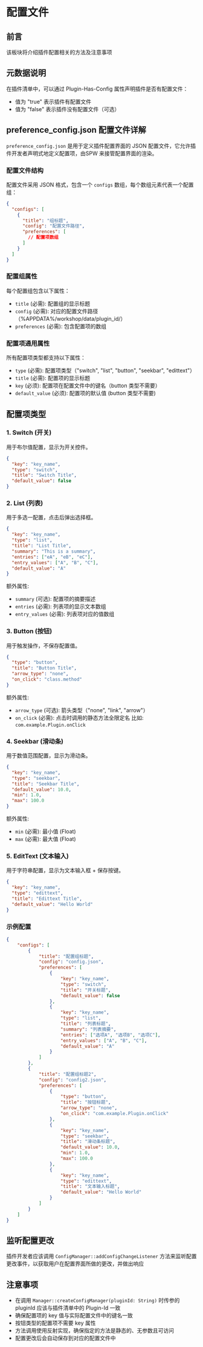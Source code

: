# 配置文件

## 前言

该板块将介绍插件配置相关的方法及注意事项

## 元数据说明
在插件清单中，可以通过 Plugin-Has-Config 属性声明插件是否有配置文件：

- 值为 "true" 表示插件有配置文件
- 值为 "false" 表示插件没有配置文件（可选）

## preference_config.json 配置文件详解

`preference_config.json` 是用于定义插件配置界面的 JSON 配置文件，它允许插件开发者声明式地定义配置项，由SPW 来接管配置界面的渲染。

### 配置文件结构

配置文件采用 JSON 格式，包含一个 `configs` 数组，每个数组元素代表一个配置组：

```json
{
  "configs": [
    {
      "title": "组标题",
      "config": "配置文件路径",
      "preferences": [
        // 配置项数组
      ]
    }
  ]
}
```

### 配置组属性

每个配置组包含以下属性：

- `title` (必需): 配置组的显示标题
- `config` (必需): 对应的配置文件路径（%APPDATA%/workshop/data/plugin_id/）
- `preferences` (必需): 包含配置项的数组

### 配置项通用属性

所有配置项类型都支持以下属性：

- `type` (必需): 配置项类型（"switch", "list", "button", "seekbar", "edittext"）
- `title` (必需): 配置项的显示标题
- `key` (必须): 配置项在配置文件中的键名（button 类型不需要）
- `default_value` (必须): 配置项的默认值 (button 类型不需要)

## 配置项类型

### 1. Switch (开关)
用于布尔值配置，显示为开关控件。
```json
{
  "key": "key_name",
  "type": "switch",
  "title": "Switch Title",
  "default_value": false
}
```

### 2. List (列表)
用于多选一配置，点击后弹出选择框。
```json
{
  "key": "key_name",
  "type": "list",
  "title": "List Title",
  "summary": "This is a summary",
  "entries": ["eA", "eB", "eC"],
  "entry_values": ["A", "B", "C"],
  "default_value": "A"
}
```

额外属性: 
- `summary` (可选): 配置项的摘要描述
- `entries` (必需): 列表项的显示文本数组
- `entry_values` (必需): 列表项对应的值数组

### 3. Button (按钮)
用于触发操作，不保存配置值。
```json
{
  "type": "button",
  "title": "Button Title",
  "arrow_type": "none",
  "on_click": "class.method"
}
```

额外属性: 
- `arrow_type` (可选): 箭头类型（"none", "link", "arrow"）
- `on_click` (必需): 点击时调用的静态方法全限定名 比如: `com.example.Plugin.onClick`

### 4. Seekbar (滑动条)
用于数值范围配置，显示为滑动条。
```json
{
  "key": "key_name",
  "type": "seekbar",
  "title": "Seekbar Title",
  "default_value": 10.0,
  "min": 1.0,
  "max": 100.0
}
```

额外属性: 
- `min` (必需): 最小值 (Float)
- `max` (必需): 最大值 (Float)

### 5. EditText (文本输入)
用于字符串配置，显示为文本输入框 + 保存按键。
```json
{
  "key": "key_name",
  "type": "edittext",
  "title": "Edittext Title",
  "default_value": "Hello World"
}
```

### 示例配置
```json
{
    "configs": [
        {
            "title": "配置组标题",
            "config": "config.json",
            "preferences": [
                {
                    "key": "key_name",
                    "type": "switch",
                    "title": "开关标题",
                    "default_value": false
                },
                {
                    "key": "key_name",
                    "type": "list",
                    "title": "列表标题",
                    "summary": "列表摘要",
                    "entries": ["选项A", "选项B", "选项C"],
                    "entry_values": ["A", "B", "C"],
                    "default_value": "A"
                }
            ]
        },
        {
            "title": "配置组标题2",
            "config": "config2.json",
            "preferences": [
                {
                    "type": "button",
                    "title": "按钮标题",
                    "arrow_type": "none",
                    "on_click": "com.example.Plugin.onClick"
                },
                {
                    "key": "key_name",
                    "type": "seekbar",
                    "title": "滑动条标题",
                    "default_value": 10.0,
                    "min": 1.0,
                    "max": 100.0
                },
                {
                    "key": "key_name",
                    "type": "edittext",
                    "title": "文本输入标题",
                    "default_value": "Hello World"
                }
            ]
        }
    ]
}
```

## 监听配置更改
插件开发者应该调用 `ConfigManager::addConfigChangeListener` 方法来监听配置更改事件，以获取用户在配置界面所做的更改，并做出响应

## 注意事项
- 在调用 `Manager::createConfigManager(pluginId: String)` 时传参的 pluginId 应该与插件清单中的 Plugin-Id 一致
- 确保配置项的 key 值与实际配置文件中的键名一致
- 按钮类型的配置项不需要 key 属性
- 方法调用使用反射实现，确保指定的方法是静态的、无参数且可访问
- 配置更改后会自动保存到对应的配置文件中